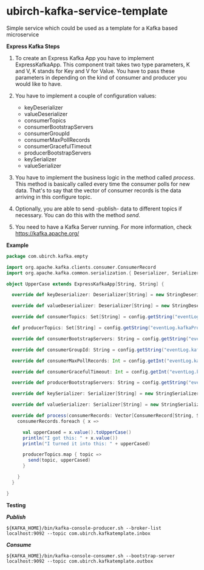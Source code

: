 # ubirch-kafka-service-template
Simple service which could be used as a template for a Kafka based microservice

**Express Kafka Steps**

1. To create an Express Kafka App you have to implement ExpressKafkaApp. This component trait takes 
two type parameters, K and V, K stands for Key and V for Value. You have to pass these parameters in 
depending on the kind of consumer and producer you would like to have.

2. You have to implement a couple of configuration values:
    
    * keyDeserializer
    * valueDeserializer
    * consumerTopics
    * consumerBootstrapServers
    * consumerGroupId
    * consumerMaxPollRecords
    * consumerGracefulTimeout
    * producerBootstrapServers
    * keySerializer
    * valueSerializer

3. You have to implement the business logic in the method called *process*. This method is basically 
called every time the consumer polls for new data. That's to say that the vector of consumer records is 
the data arriving in this configure topic.

4. Optionally, you are able to send -publish- data to different topics if necessary. You can do this 
with the method *send*.

5. You need to have a Kafka Server running. For more information, check https://kafka.apache.org/

**Example**

```scala
package com.ubirch.kafka.empty

import org.apache.kafka.clients.consumer.ConsumerRecord
import org.apache.kafka.common.serialization.{ Deserializer, Serializer, StringDeserializer, StringSerializer }

object UpperCase extends ExpressKafkaApp[String, String] {

  override def keyDeserializer: Deserializer[String] = new StringDeserializer

  override def valueDeserializer: Deserializer[String] = new StringDeserializer

  override def consumerTopics: Set[String] = config.getString("eventLog.kafkaConsumer.topic").split(",").toSet.filter(_.nonEmpty)

  def producerTopics: Set[String] = config.getString("eventLog.kafkaProducer.topic").split(",").toSet.filter(_.nonEmpty)

  override def consumerBootstrapServers: String = config.getString("eventLog.kafkaConsumer.bootstrapServers")

  override def consumerGroupId: String = config.getString("eventLog.kafkaConsumer.topic")

  override def consumerMaxPollRecords: Int = config.getInt("eventLog.kafkaConsumer.maxPollRecords")

  override def consumerGracefulTimeout: Int = config.getInt("eventLog.kafkaConsumer.gracefulTimeout")

  override def producerBootstrapServers: String = config.getString("eventLog.kafkaProducer.bootstrapServers")

  override def keySerializer: Serializer[String] = new StringSerializer

  override def valueSerializer: Serializer[String] = new StringSerializer

  override def process(consumerRecords: Vector[ConsumerRecord[String, String]]): Unit = {
    consumerRecords.foreach { x =>

      val upperCased = x.value().toUpperCase()
      println("I got this: " + x.value())
      println("I turned it into this: " + upperCased)

      producerTopics.map { topic =>
        send(topic, upperCased)
      }

    }
  }

}

```

**Testing**

***Publish***

    ${KAFKA_HOME}/bin/kafka-console-producer.sh --broker-list localhost:9092 --topic com.ubirch.kafkatemplate.inbox

***Consume***

    ${KAFKA_HOME}/bin/kafka-console-consumer.sh --bootstrap-server localhost:9092 --topic com.ubirch.kafkatemplate.outbox
